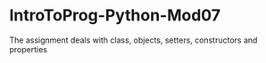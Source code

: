 # IntroToProg-Python-Mod07
The assignment deals with class, objects, setters, constructors and properties
